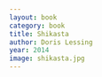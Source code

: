 ```yaml
---
layout: book
category: book
title: Shikasta
author: Doris Lessing
year: 2014
image: shikasta.jpg
---
```

